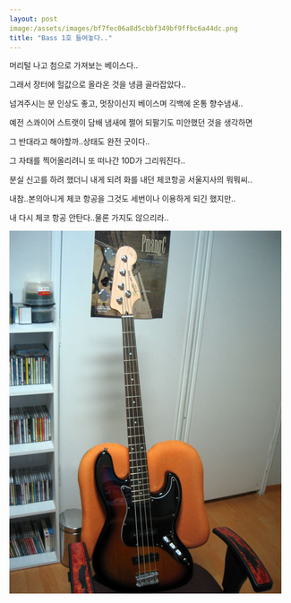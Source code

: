 ```yaml
---
layout: post
image:/assets/images/bf7fec06a8d5cbbf349bf9ffbc6a44dc.png
title: "Bass 1호 들여놓다.."
---
```


머리털 나고 첨으로 가져보는 베이스다..

그래서 장터에 헐값으로 올라온 것을 냉큼 골라잡았다..

넘겨주시는 분 인상도 좋고, 멋장이신지 베이스며 긱백에 온통 향수냄새..

예전 스콰이어 스트랫이 담배 냄새에 쩔어 되팔기도 미안했던 것을 생각하면

그 반대라고 해야할까..상태도 완전 굿이다..

그 자태를 찍어올리려니 또 떠나간 10D가 그리워진다..

분실 신고를 하려 했더니 내게 되려 화를 내던 체코항공 서울지사의 뭐뭐씨..

내참..본의아니게 체코 항공을 그것도 세번이나 이용하게 되긴 했지만..

내 다시 체코 항공 안탄다..물론 가지도 않으리라..

![image](/assets/images/bf7fec06a8d5cbbf349bf9ffbc6a44dc.png)

